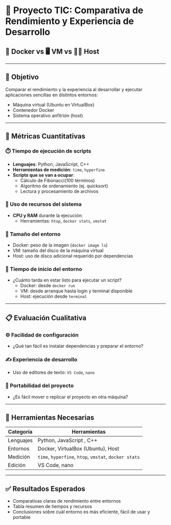 # 🧪 Proyecto TIC: Comparativa de Rendimiento y Experiencia de Desarrollo

## 🐳 Docker vs 🖥️ VM vs 🧑‍💻 Host

---

## 🎯 Objetivo

Comparar el rendimiento y la experiencia al desarrollar y ejecutar aplicaciones sencillas en distintos entornos:

- Máquina virtual (Ubuntu en VirtualBox)
- Contenedor Docker
- Sistema operativo anfitrión (host)

---

## 📏 Métricas Cuantitativas

### ⏱️ Tiempo de ejecución de scripts

- **Lenguajes**: Python, JavaScript, C++
- **Herramientas de medición**: `time`, `hyperfine`
- **Scripts que se van a ocupar**:
  - Cálculo de Fibonacci(100 términos)
  - Algoritmo de ordenamiento (ej. quicksort)
  - Lectura y procesamiento de archivos

### 🧠 Uso de recursos del sistema

- **CPU y RAM** durante la ejecución:
  - Herramientas: `htop`, `docker stats`, `vmstat`

### 💾 Tamaño del entorno

- Docker: peso de la imagen (`docker image ls`)
- VM: tamaño del disco de la máquina virtual
- Host: uso de disco adicional requerido por dependencias

### 🚀 Tiempo de inicio del entorno

- ¿Cuánto tarda en estar listo para ejecutar un script?
  - Docker: desde `docker run`
  - VM: desde arranque hasta login y terminal disponible
  - Host: ejecución desde `terminal`

---

## 📋 Evaluación Cualitativa

### ⚙️ Facilidad de configuración

- ¿Qué tan fácil es instalar dependencias y preparar el entorno?

### ✍️ Experiencia de desarrollo

- Uso de editores de texto: `VS Code`, `nano`

### 🔁 Portabilidad del proyecto

- ¿Es fácil mover o replicar el proyecto en otra máquina?

---

## 🧰 Herramientas Necesarias

| Categoría | Herramientas                                          |
| --------- | ----------------------------------------------------- |
| Lenguajes | Python, JavaScript , C++                              |
| Entornos  | Docker, VirtualBox (Ubuntu), Host                     |
| Medición  | `time`, `hyperfine`, `htop`, `vmstat`, `docker stats` |
| Edición   | VS Code, nano                                         |

---

## ✅ Resultados Esperados

- Comparativas claras de rendimiento entre entornos
- Tabla resumen de tiempos y recursos
- Conclusiones sobre cuál entorno es más eficiente, fácil de usar y portable
